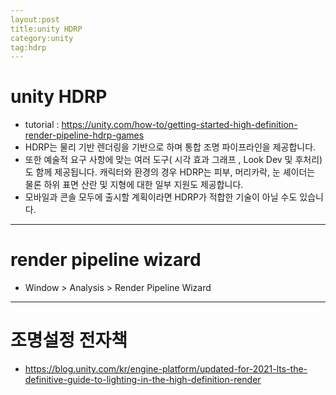 ```yaml
---
layout:post
title:unity HDRP
category:unity
tag:hdrp
---
```


# unity HDRP
* tutorial : <https://unity.com/how-to/getting-started-high-definition-render-pipeline-hdrp-games>
* HDRP는 물리 기반 렌더링을 기반으로 하며 통합 조명 파이프라인을 제공합니다.
* 또한 예술적 요구 사항에 맞는 여러 도구( 시각 효과 그래프 , Look Dev 및 후처리)도 함께 제공됩니다. 캐릭터와 환경의 경우 HDRP는 피부, 머리카락, 눈 셰이더는 물론 하위 표면 산란 및 지형에 대한 일부 지원도 제공합니다.
* 모바일과 콘솔 모두에 출시할 계획이라면 HDRP가 적합한 기술이 아닐 수도 있습니다.

---

# render pipeline wizard
* Window > Analysis > Render Pipeline Wizard

---

# 조명설정 전자책
* <https://blog.unity.com/kr/engine-platform/updated-for-2021-lts-the-definitive-guide-to-lighting-in-the-high-definition-render>
